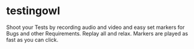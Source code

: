 testingowl
==========

Shoot your Tests by recording audio and video and easy set markers for Bugs and other Requirements. Replay all and relax. Markers are played as fast as you can click.
